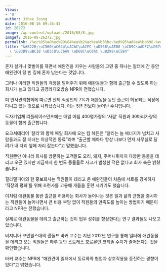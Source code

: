 ```yaml
---
Views:
- '8'
author: Jihee Jeong
date: 2016-08-16 09:46:43
id: 26272
image: /wp-content/uploads/2016/08/8.jpg
imagef: 2016-08-26272.jpg
permalink: /%ec%95%a0%ec%99%84%ea%b2%ac%ea%b3%bc-%ed%95%a8%ea%bb%98-%ec%b6%9c%ea%b7%bc%ed%95%b4%ec%9a%94-%eb%8f%99%eb%b0%98-%ed%97%88%ec%9a%a9-%ed%9a%8c%ec%82%ac-%eb%8a%98%ec%96%b4/
title: "&#8220;\uC560\uC644\uACAC\uACFC \uD568\uAED8 \uCD9C\uADFC\uD574\uC694&#8221;\
  \ \uB3D9\uBC18 \uD5C8\uC6A9 \uD68C\uC0AC \uB298\uC5B4"
---
```


혼자 살거나 맞벌이를 하면서 애완견을 키우는 사람들의 고민 중 하나는 일터에 간 동안 애완견이 텅 빈 집에 혼자 남는다는 것입니다.

그러나 이러한 직원들의 걱정을 덜어주기 위해 애완동물과 함께 출근할 수 있도록 하는 회사가 늘고 있다고 공영라디오방송 NPR이 전했습니다.

미 인사관리협회에 따르면 전체 직장인의 7%가 애완동물 동반 출근이 허용되는 직장에 다니고 있는 것으로 나타났습니다. 이는 5년 전보다 늘어난 수치입니다.

도자기업체 리플레이스먼츠에는 매일 아침 400명가량의 &#8216;사람&#8217; 직원과 30마리가량의 동물이 함께 출근합니다.

요크셔테리어 &#8216;찰리&#8217;와 함께 매일 회사에 오는 킴 헤든은 &#8220;찰리는 늘 에너지가 넘치고 사람들과도 잘 지내는 이상적인 동료&#8221;라며 &#8220;출근할 때마다 항상 나보다 먼저 사무실로 달려가 내 자리 옆에 자리 잡는다&#8221;고 말했습니다.

직원뿐만 아니라 회사를 방문하는 고객들도 오리, 돼지, 주머니쥐까지 다양한 동물을 데리고 오곤 있지만 지금까지 한 번도 동물들로 사고가 발생한 적은 없다고 회사 측은 밝혔습니다.

필라델피아의 한 홍보회사는 직원들이 데리고 온 애완견들이 처음에 서로를 경계하자 &#8216;직장의 평화&#8217;를 위해 조련사를 고용해 개들을 훈련 시키기도 했습니다.

이처럼 애완동물 동반 출근을 허용하는 회사가 늘어나는 것은 일과 삶의 균형을 중시하는 직원들이 늘어나면서 큰 비용 부담 없이 직원들의 만족도를 높이는 방법이기 때문이라고 NPR는 전했습니다.

실제로 애완동물을 데리고 출근하는 것이 업무 성취를 향상한다는 연구 결과들도 나오고 있습니다.

버지니아 코먼웰스대의 랜돌프 바커 교수는 지난 2012년 연구를 통해 일터에 애완동물을 데리고 오는 직원들은 하루 동안 스트레스 호르몬인 코티솔 수치가 줄어든다는 것을 확인했습니다.

바커 교수는 NPR에 &#8220;애완견이 일터에서 동료와의 협업과 상호작용을 증진하는 경향이 있다&#8221;고 밝혔습니다.